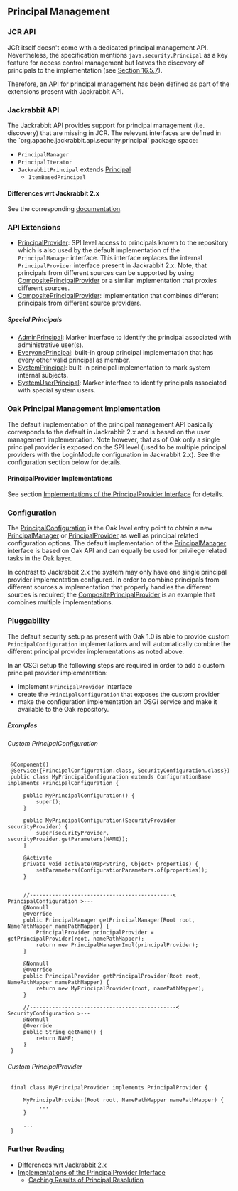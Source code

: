 <!--
   Licensed to the Apache Software Foundation (ASF) under one or more
   contributor license agreements.  See the NOTICE file distributed with
   this work for additional information regarding copyright ownership.
   The ASF licenses this file to You under the Apache License, Version 2.0
   (the "License"); you may not use this file except in compliance with
   the License.  You may obtain a copy of the License at

       http://www.apache.org/licenses/LICENSE-2.0

   Unless required by applicable law or agreed to in writing, software
   distributed under the License is distributed on an "AS IS" BASIS,
   WITHOUT WARRANTIES OR CONDITIONS OF ANY KIND, either express or implied.
   See the License for the specific language governing permissions and
   limitations under the License.
-->

Principal Management
--------------------------------------------------------------------------------

<a name="jcr_api"></a>
### JCR API

JCR itself doesn't come with a dedicated principal management API. Nevertheless,
the specification mentions `java.security.Principal` as a key feature for access 
control management but leaves the discovery of principals to the implementation 
(see [Section 16.5.7](https://s.apache.org/jcr-2.0-spec/16_Access_Control_Management.html#16.5.7%20Principal%20Discovery)).

Therefore, an API for principal management has been defined as part of the
extensions present with Jackrabbit API.

<a name="jackrabbit_api"></a>
### Jackrabbit API

The Jackrabbit API provides support for principal management (i.e. discovery) that 
are missing in JCR. The relevant interfaces are defined in the 
`org.apache.jackrabbit.api.security.principal' package space:

- `PrincipalManager`
- `PrincipalIterator`
- `JackrabbitPrincipal` extends [Principal](http://docs.oracle.com/javase/7/docs/api/java/security/Principal.html)
    - `ItemBasedPrincipal`

#### Differences wrt Jackrabbit 2.x

See the corresponding [documentation](principal/differences.html).

<a name="api_extensions"></a>
### API Extensions

- [PrincipalProvider]: SPI level access to principals known to the repository
which is also used by the default implementation of the `PrincipalManager` interface.
This interface replaces the internal `PrincipalProvider` interface present in
Jackrabbit 2.x. Note, that principals from different sources can be supported by
using [CompositePrincipalProvider] or a similar implementation that proxies
different sources.
- [CompositePrincipalProvider]: Implementation that combines different principals
from different source providers.

##### Special Principals
- [AdminPrincipal]: Marker interface to identify the principal associated with administrative user(s).
- [EveryonePrincipal]: built-in group principal implementation that has every other valid principal as member.
- [SystemPrincipal]: built-in principal implementation to mark system internal subjects.
- [SystemUserPrincipal]: Marker interface to identify principals associated with special system users.

<a name="default_implementation"></a>
### Oak Principal Management Implementation

The default implementation of the principal management API basically corresponds
to the default in Jackrabbit 2.x and is based on the user management implementation.
Note however, that as of Oak only a single principal provider is exposed on the
SPI level (used to be multiple principal providers with the LoginModule configuration
in Jackrabbit 2.x). See the configuration section below for details.

#### PrincipalProvider Implementations

See section [Implementations of the PrincipalProvider Interface](principal/principalprovider.html)
for details.

<a name="configuration"></a>
### Configuration

The [PrincipalConfiguration] is the Oak level entry point to obtain a new
[PrincipalManager] or [PrincipalProvider] as well as principal related configuration
options. The default implementation of the [PrincipalManager] interface is based
on Oak API and can equally be used for privilege related tasks in the Oak layer.

In contrast to Jackrabbit 2.x the system may only have one single principal
provider implementation configured. In order to combine principals from different
sources a implementation that properly handles the different sources is required;
the [CompositePrincipalProvider] is an example that combines multiple implementations.

<a name="pluggability"></a>
### Pluggability

The default security setup as present with Oak 1.0 is able to provide custom
`PrincipalConfiguration` implementations and will automatically combine the different
principal provider implementations as noted above.

In an OSGi setup the following steps are required in order to add a custom principal
provider implementation:

- implement `PrincipalProvider` interface
- create the `PrincipalConfiguration` that exposes the custom provider
- make the configuration implementation an OSGi service and make it available to the Oak repository.

##### Examples

###### Custom PrincipalConfiguration

     @Component()
     @Service({PrincipalConfiguration.class, SecurityConfiguration.class})
     public class MyPrincipalConfiguration extends ConfigurationBase implements PrincipalConfiguration {

         public MyPrincipalConfiguration() {
             super();
         }

         public MyPrincipalConfiguration(SecurityProvider securityProvider) {
             super(securityProvider, securityProvider.getParameters(NAME));
         }

         @Activate
         private void activate(Map<String, Object> properties) {
             setParameters(ConfigurationParameters.of(properties));
         }


         //---------------------------------------------< PrincipalConfiguration >---
         @Nonnull
         @Override
         public PrincipalManager getPrincipalManager(Root root, NamePathMapper namePathMapper) {
             PrincipalProvider principalProvider = getPrincipalProvider(root, namePathMapper);
             return new PrincipalManagerImpl(principalProvider);
         }

         @Nonnull
         @Override
         public PrincipalProvider getPrincipalProvider(Root root, NamePathMapper namePathMapper) {
             return new MyPrincipalProvider(root, namePathMapper);
         }

         //----------------------------------------------< SecurityConfiguration >---
         @Nonnull
         @Override
         public String getName() {
             return NAME;
         }
     }

###### Custom PrincipalProvider

     final class MyPrincipalProvider implements PrincipalProvider {

         MyPrincipalProvider(Root root, NamePathMapper namePathMapper) {
              ...
         }

         ...
     }

<a name="further_reading"></a>
### Further Reading

- [Differences wrt Jackrabbit 2.x](principal/differences.html)
- [Implementations of the PrincipalProvider Interface](principal/principalprovider.html)
    - [Caching Results of Principal Resolution](principal/cache.html)

<!-- references -->

[PrincipalManager]: /oak/docs/apidocs/org/apache/jackrabbit/api/security/principal/PrincipalManager.html
[PrincipalProvider]: /oak/docs/apidocs/org/apache/jackrabbit/oak/spi/security/principal/PrincipalProvider.html
[CompositePrincipalProvider]: /oak/docs/apidocs/org/apache/jackrabbit/oak/spi/security/principal/CompositePrincipalProvider.html
[AdminPrincipal]: /oak/docs/apidocs/org/apache/jackrabbit/oak/spi/security/principal/AdminPrincipal.html
[EveryonePrincipal]: /oak/docs/apidocs/org/apache/jackrabbit/oak/spi/security/principal/EveryonePrincipal.html
[SystemPrincipal]: /oak/docs/apidocs/org/apache/jackrabbit/oak/spi/security/principal/SystemPrincipal.html
[SystemUserPrincipal]: /oak/docs/apidocs/org/apache/jackrabbit/oak/spi/security/principal/SystemUserPrincipal.html
[PrincipalConfiguration]: /oak/docs/apidocs/org/apache/jackrabbit/oak/spi/security/principal/PrincipalConfiguration.html
